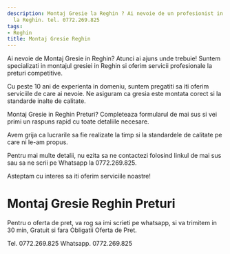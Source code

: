 ```yaml
---
description: Montaj Gresie la Reghin ? Ai nevoie de un profesionist in Montaj Gresie
  la Reghin. tel. 0772.269.825
tags:
- Reghin
title: Montaj Gresie Reghin
---
```



Ai nevoie de Montaj Gresie in Reghin?  Atunci ai ajuns unde trebuie! Suntem specializati in montajul gresiei in Reghin si oferim servicii profesionale la preturi competitive. 

Cu peste 10 ani de experienta in domeniu, suntem pregatiti sa iti oferim serviciile de care ai nevoie. Ne asiguram ca gresia este montata corect si la standarde inalte de calitate. 

Montaj Gresie in Reghin Preturi?
Completeaza formularul de mai sus si vei primi un raspuns rapid cu toate detaliile necesare. 

Avem grija ca lucrarile sa fie realizate la timp si la standardele de calitate pe care ni le-am propus. 

Pentru mai multe detalii, nu ezita sa ne contactezi folosind linkul de mai sus sau sa ne scrii pe Whatsapp la 0772.269.825. 

Asteptam cu interes sa iti oferim serviciile noastre!

# Montaj Gresie Reghin Preturi
Pentru o oferta de pret, va rog sa imi scrieti pe whatsapp, si va trimitem in 30 min, Gratuit si fara Obligatii Oferta de Pret.

Tel. 0772.269.825
Whatsapp. 0772.269.825